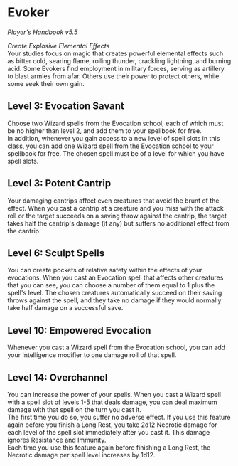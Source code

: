 # Evoker
*Player's Handbook v5.5*  

*Create Explosive Elemental Effects*  
Your studies focus on magic that creates powerful elemental effects such as bitter cold, searing flame, rolling thunder, crackling lightning, and burning acid. Some Evokers find employment in military forces, serving as artillery to blast armies from afar. Others use their power to protect others, while some seek their own gain.

## Level 3: Evocation Savant
Choose two Wizard spells from the Evocation school, each of which must be no higher than level 2, and add them to your spellbook for free.  
In addition, whenever you gain access to a new level of spell slots in this class, you can add one Wizard spell from the Evocation school to your spellbook for free. The chosen spell must be of a level for which you have spell slots.

## Level 3: Potent Cantrip
Your damaging cantrips affect even creatures that avoid the brunt of the effect. When you cast a cantrip at a creature and you miss with the attack roll or the target succeeds on a saving throw against the cantrip, the target takes half the cantrip's damage (if any) but suffers no additional effect from the cantrip.

## Level 6: Sculpt Spells
You can create pockets of relative safety within the effects of your evocations. When you cast an Evocation spell that affects other creatures that you can see, you can choose a number of them equal to 1 plus the spell's level. The chosen creatures automatically succeed on their saving throws against the spell, and they take no damage if they would normally take half damage on a successful save.

## Level 10: Empowered Evocation
Whenever you cast a Wizard spell from the Evocation school, you can add your Intelligence modifier to one damage roll of that spell.

## Level 14: Overchannel
You can increase the power of your spells. When you cast a Wizard spell with a spell slot of levels 1-5 that deals damage, you can deal maximum damage with that spell on the turn you cast it.  
The first time you do so, you suffer no adverse effect. If you use this feature again before you finish a Long Rest, you take 2d12 Necrotic damage for each level of the spell slot immediately after you cast it. This damage ignores Resistance and Immunity.  
Each time you use this feature again before finishing a Long Rest, the Necrotic damage per spell level increases by 1d12.